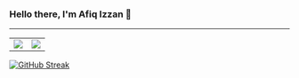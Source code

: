 ### Hello there, I'm Afiq Izzan 👋
---
<table style:"border=none;">
  <tr>
    <td><img src="https://github-readme-stats.vercel.app/api?username=AfiqIzzan&show_icons=true&theme=tokyonight&hide_border=true"></td>
    <td><img src="https://github-readme-stats.vercel.app/api/top-langs/?username=AfiqIzzan&layout=compact&bg_color=00000000&hide_border=true&text_color=e5e5e5"></td>
  </tr>
</table>



[![GitHub Streak](https://streak-stats.demolab.com?user=AfiqIzzan&theme=github-dark-blue&hide_border=true&card_width=490)](https://git.io/streak-stats)
<!--
**AfiqIzzan/AfiqIzzan** is a ✨ _special_ ✨ repository because its `README.md` (this file) appears on your GitHub profile.

Here are some ideas to get you started:

- 🔭 I’m currently working on ...
- 🌱 I’m currently learning ...
- 👯 I’m looking to collaborate on ...
- 🤔 I’m looking for help with ...
- 💬 Ask me about ...
- 📫 How to reach me: ...
- 😄 Pronouns: ...
- ⚡ Fun fact: ...
-->
